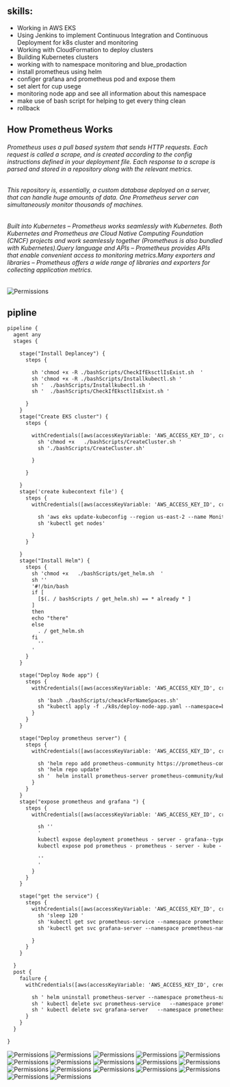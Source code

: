 
## skills:
  -  Working in AWS EKS
  -  Using Jenkins to implement Continuous Integration and Continuous Deployment for k8s cluster and monitoring
  -  Working with CloudFormation to deploy clusters
  -  Building Kubernetes clusters
  -  working with to namespace monitoring and blue_prodaction
  -  install prometheus using helm
  -  configer grafana and prometheus pod and expose them 
  -  set alert for cup usege 
  -  monitoring node app and see all information about this namespace
  -  make use of bash script for helping to get every thing clean
  -  rollback 

  ## How Prometheus Works

###### Prometheus uses a pull based system that sends HTTP requests. Each request is called a scrape, and is created according to the config instructions defined in your deployment file. Each response to a scrape is parsed and stored in a repository along with the relevant metrics.

###### This repository is, essentially, a custom database deployed on a server, that can handle huge amounts of data. One Prometheus server can simultaneously monitor thousands of machines.
###### Built into Kubernetes – Prometheus works seamlessly with Kubernetes. Both Kubernetes and Prometheus are Cloud Native Computing Foundation (CNCF) projects and work seamlessly together (Prometheus is also bundled with Kubernetes).Query language and APIs – Prometheus provides APIs that enable convenient access to monitoring metrics.Many exporters and libraries – Prometheus offers a wide range of libraries and exporters for collecting application metrics.
 
 

<img src="/images/1.svg" alt="Permissions" />

## pipline
```diff 
pipeline {
  agent any
  stages {

    stage("Install Deplancey") {
      steps {

        sh 'chmod +x -R ./bashScripts/CheckIfEksctlIsExist.sh  '
        sh 'chmod +x -R ./bashScripts/Installkubectl.sh '
        sh '  ./bashScripts/Installkubectl.sh '
        sh '  ./bashScripts/CheckIfEksctlIsExist.sh '

      }
    }
    stage("Create EKS cluster") {
      steps {

        withCredentials([aws(accessKeyVariable: 'AWS_ACCESS_KEY_ID', credentialsId: 'aws', secretKeyVariable: 'AWS_SECRET_ACCESS_KEY')]) {
          sh 'chmod +x   ./bashScripts/CreateCluster.sh '
          sh './bashScripts/CreateCluster.sh'

        }

      }

    }
    stage('create kubecontext file') {
      steps {
        withCredentials([aws(accessKeyVariable: 'AWS_ACCESS_KEY_ID', credentialsId: 'aws', secretKeyVariable: 'AWS_SECRET_ACCESS_KEY')]) {

          sh 'aws eks update-kubeconfig --region us-east-2 --name Monitoring-kubernetes-cluster-1'
          sh 'kubectl get nodes'

        }
      }

    }
    stage("Install Helm") {
      steps {
        sh 'chmod +x   ./bashScripts/get_helm.sh  '
        sh ''
        '#!/bin/bash 
        if [
          [$(. / bashScripts / get_helm.sh) == * already * ]
        ]
        then
        echo "there"
        else
          . / get_helm.sh
        fi
          ''
        '
      }
    }

    stage("Deploy Node app") {
      steps {
        withCredentials([aws(accessKeyVariable: 'AWS_ACCESS_KEY_ID', credentialsId: 'aws', secretKeyVariable: 'AWS_SECRET_ACCESS_KEY')]) {

          sh 'bash ./bashScripts/cheackForNameSpaces.sh'
          sh "kubectl apply -f ./k8s/deploy-node-app.yaml --namespace=blue-deployment "
        }
      }
    }

    stage("Deploy prometheus server") {
      steps {
        withCredentials([aws(accessKeyVariable: 'AWS_ACCESS_KEY_ID', credentialsId: 'aws', secretKeyVariable: 'AWS_SECRET_ACCESS_KEY')]) {

          sh 'helm repo add prometheus-community https://prometheus-community.github.io/helm-charts'
          sh 'helm repo update'
          sh '  helm install prometheus-server prometheus-community/kube-prometheus-stack --namespace prometheus-namespace '
        }
      }
    }
    stage("expose prometheus and grafana ") {
      steps {
        withCredentials([aws(accessKeyVariable: 'AWS_ACCESS_KEY_ID', credentialsId: 'aws', secretKeyVariable: 'AWS_SECRET_ACCESS_KEY')]) {

          sh ''
          '
          kubectl expose deployment prometheus - server - grafana--type = LoadBalancer--port = 3000--name = grafana - server--namespace prometheus - namespace
          kubectl expose pod prometheus - prometheus - server - kube - pro - prometheus - 0--type = LoadBalancer--port = 9090--name = prometheus - service--namespace prometheus - namespace

          ''
          '
        }
      }
    }

    stage("get the service") {
      steps {
        withCredentials([aws(accessKeyVariable: 'AWS_ACCESS_KEY_ID', credentialsId: 'aws', secretKeyVariable: 'AWS_SECRET_ACCESS_KEY')]) {
          sh 'sleep 120 '
          sh 'kubectl get svc prometheus-service --namespace prometheus-namespace'
          sh 'kubectl get svc grafana-server --namespace prometheus-namespace'

        }
      }
    }

  }
  post {
    failure {
      withCredentials([aws(accessKeyVariable: 'AWS_ACCESS_KEY_ID', credentialsId: 'aws', secretKeyVariable: 'AWS_SECRET_ACCESS_KEY')]) {

        sh ' helm uninstall prometheus-server --namespace prometheus-namespace '
        sh ' kubectl delete svc prometheus-service   --namespace prometheus-namespace'
        sh ' kubectl delete svc grafana-server   --namespace prometheus-namespace '
      }
    }
  }

}

```
<img src="/images/1.png" alt="Permissions" />
<img src="/images/3.png" alt="Permissions" />
<img src="/images/4.png" alt="Permissions" />
<img src="/images/5.png" alt="Permissions" />
<img src="/images/6.png" alt="Permissions" />
<img src="/images/7.png" alt="Permissions" />
<img src="/images/8.png" alt="Permissions" />
<img src="/images/9.png" alt="Permissions" />
<img src="/images/10.png" alt="Permissions" />
<img src="/images/11.png" alt="Permissions" />
<img src="/images/12.png" alt="Permissions" />
<img src="/images/13.png" alt="Permissions" />
<img src="/images/15.png" alt="Permissions" />
<img src="/images/16.png" alt="Permissions" />

<img src="/images/117.png" alt="Permissions" />

<img src="/images/18.png" alt="Permissions" />

<img src="/images/119.png" alt="Permissions" />


